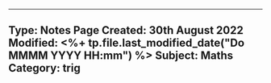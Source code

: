 
---
Type: Notes Page
Created: 30th August 2022
Modified: <%+ tp.file.last_modified_date("Do MMMM YYYY HH:mm") %>
Subject: Maths
Category: trig
---


